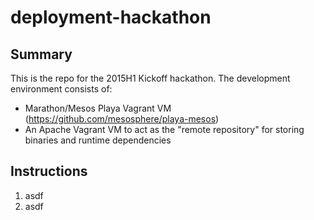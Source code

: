 # deployment-hackathon

## Summary

This is the repo for the 2015H1 Kickoff hackathon.  The development environment consists of:

* Marathon/Mesos Playa Vagrant VM  (https://github.com/mesosphere/playa-mesos)
* An Apache Vagrant VM to act as the "remote repository" for storing binaries and runtime dependencies

## Instructions

1. asdf
2. asdf
